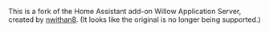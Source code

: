 This is a fork of the Home Assistant add-on Willow Application Server, created by [nwithan8](https://github.com/nwithan8/hassio-addons). (It looks like the original is no longer being supported.)
